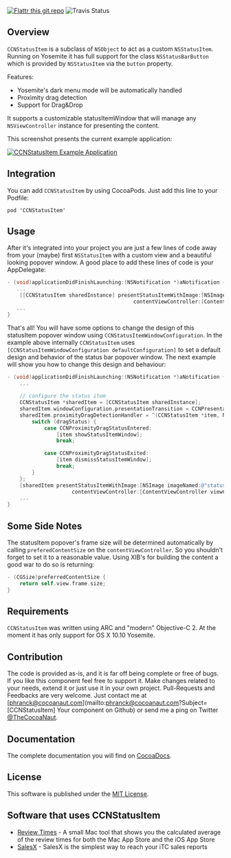 [![Flattr this git repo](http://api.flattr.com/button/flattr-badge-large.png)](https://flattr.com/submit/auto?user_id=phranck&url=https://github.com/phranck/CCNStatusItem&title=CCNStatusItem&tags=github&category=software)
![Travis Status](https://travis-ci.org/phranck/CCNStatusItem.png?branch=master)



## Overview

`CCNStatusItem` is a subclass of `NSObject` to act as a custom `NSStatusItem`. Running on Yosemite it has full support for the class `NSStatusBarButton` which is provided by `NSStatusItem` via the `button` property.

Features:
* Yosemite's dark menu mode will be automatically handled
* Proximity drag detection
* Support for Drag&Drop

It supports a customizable statusItemWindow that will manage any `NSViewController` instance for presenting the content.

This screenshot presents the current example application:

[![CCNStatusItem Example Application](http://share.gifyoutube.com/vpkXD9.gif
)](https://youtu.be/yejBocG9bMc)

## Integration

You can add `CCNStatusItem` by using CocoaPods. Just add this line to your Podfile:

```
pod 'CCNStatusItem'
```


## Usage

After it's integrated into your project you are just a few lines of code away from your (maybe) first `NSStatusItem` with a custom view and a beautiful looking popover window. A good place to add these lines of code is your AppDelegate:

```Objective-C
- (void)applicationDidFinishLaunching:(NSNotification *)aNotification {
   ...
    [[CCNStatusItem sharedInstance] presentStatusItemWithImage:[NSImage imageNamed:@"statusbar-icon"]
                                         contentViewController:[ContentViewController viewController]];
   ...
}
```

That's all! You will have some options to change the design of this statusItem popover window using `CCNStatusItemWindowConfiguration`. In the example above internally `CCNStatusItem` uses `[CCNStatusItemWindowConfiguration defaultConfiguration]` to set a default design and behavior of the status bar popover window. The next example will show you how to change this design and behaviour:

```Objective-C
- (void)applicationDidFinishLaunching:(NSNotification *)aNotification {
    ...
    
    // configure the status item
    CCNStatusItem *sharedItem = [CCNStatusItem sharedInstance];
    sharedItem.windowConfiguration.presentationTransition = CCNPresentationTransitionSlideAndFade;
    sharedItem.proximityDragDetectionHandler = ^(CCNStatusItem *item, NSPoint eventLocation, CCNStatusItemProximityDragStatus dragStatus) {
        switch (dragStatus) {
            case CCNProximityDragStatusEntered:
                [item showStatusItemWindow];
                break;

            case CCNProximityDragStatusExited:
                [item dismissStatusItemWindow];
                break;
        }
    };
    [sharedItem presentStatusItemWithImage:[NSImage imageNamed:@"statusbar-icon"]
                     contentViewController:[ContentViewController viewController]];
    ...
}
```


## Some Side Notes

The statusItem popover's frame size will be determined automatically by calling `preferedContentSize` on the `contentViewController`. So you shouldn't forget to set it to a reasonable value. Using XIB's for building the content a good war to do so is returning:

```Objective-C
- (CGSize)preferredContentSize {
    return self.view.frame.size;
}

```


## Requirements

`CCNStatusItem` was written using ARC and "modern" Objective-C 2. At the moment it has only support for OS X 10.10 Yosemite.


## Contribution

The code is provided as-is, and it is far off being complete or free of bugs. If you like this component feel free to support it. Make changes related to your needs, extend it or just use it in your own project. Pull-Requests and Feedbacks are very welcome. Just contact me at [phranck@cocoanaut.com](mailto:phranck@cocoanaut.com?Subject=[CCNStatusItem] Your component on Github) or send me a ping on Twitter [@TheCocoaNaut](http://twitter.com/TheCocoaNaut). 


## Documentation
The complete documentation you will find on [CocoaDocs](http://cocoadocs.org/docsets/CCNStatusItem/).


## License
This software is published under the [MIT License](http://cocoanaut.mit-license.org).


## Software that uses CCNStatusItem

* [Review Times](http://reviewtimes.cocoanaut.com) - A small Mac tool that shows you the calculated average of the review times for both the Mac App Store and the iOS App Store
* [SalesX](http://salesx.in) - SalesX is the simplest way to reach your iTC sales reports
